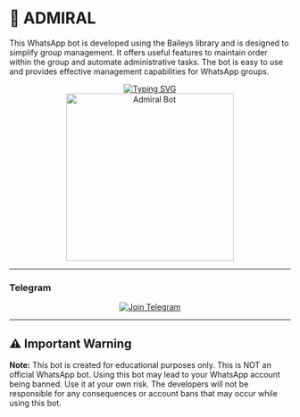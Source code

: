 # 🤖 ADMIRAL

This WhatsApp bot is developed using the Baileys library and is designed to simplify group management. It offers useful features to maintain order within the group and automate administrative tasks. The bot is easy to use and provides effective management capabilities for WhatsApp groups.

<div align="center"> 
  <a href="https://git.io/typing-svg"> 
    <img src="https://readme-typing-svg.demolab.com?font=Ribeye&size=50&pause=1000&color=33ff00&center=true&width=910&height=100&lines=admiral-Bot;Multi+Device+Whatsapp+Bot;Good+Uses" alt="Typing SVG" />
  </a> 
</div> 

<div align="center"> 
  <a href="https://i.postimg.cc/8Pxc3g7k/bot-image.jpg"> 
    <img src="https://i.postimg.cc/8Pxc3g7k/bot-image.jpg" alt="Admiral Bot" height="300"> 
  </a> 
</div>

---

### Telegram

<div align="center">
  <a href="https://t.me/+YaqIb9lxLxwyYjgy">
    <img src="https://img.shields.io/badge/Join%20Telegram-0078E7?style=for-the-badge&logo=telegram&logoColor=white" alt="Join Telegram"/>
  </a>
</div>

--- 


   
## ⚠️ Important Warning

**Note:** This bot is created for educational purposes only. This is NOT an official WhatsApp bot. Using this bot may lead to your WhatsApp account being banned. Use it at your own risk. The developers will not be responsible for any consequences or account bans that may occur while using this bot.
